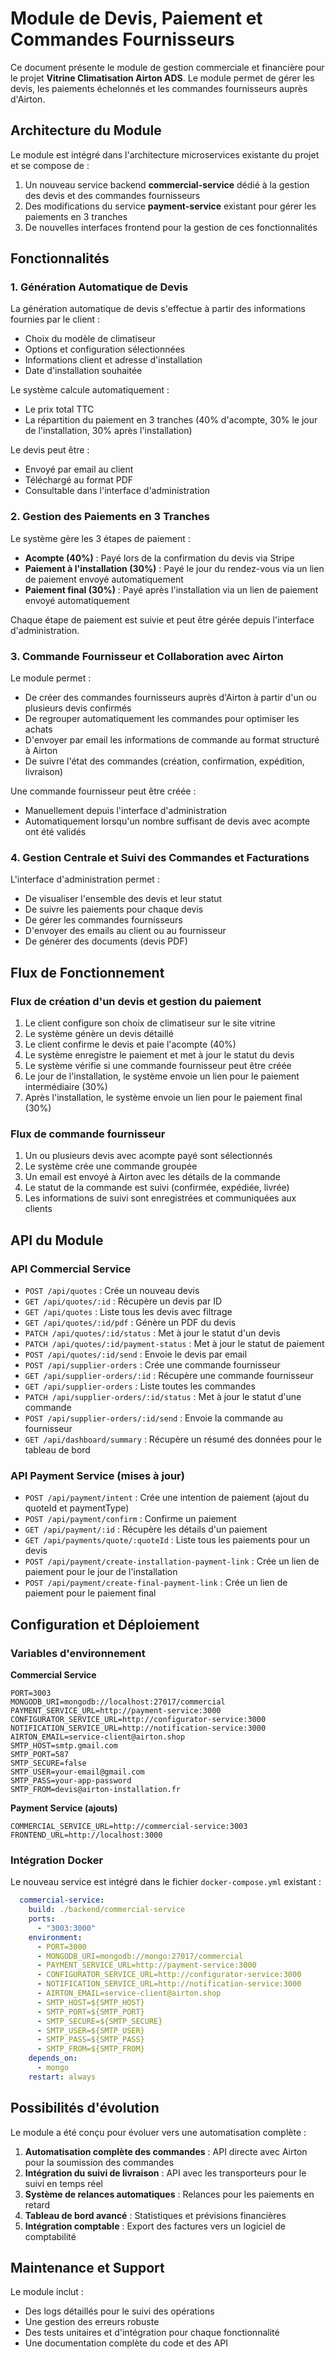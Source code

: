# Module de Devis, Paiement et Commandes Fournisseurs

Ce document présente le module de gestion commerciale et financière pour le projet **Vitrine Climatisation Airton ADS**. Le module permet de gérer les devis, les paiements échelonnés et les commandes fournisseurs auprès d'Airton.

## Architecture du Module

Le module est intégré dans l'architecture microservices existante du projet et se compose de :

1. Un nouveau service backend **commercial-service** dédié à la gestion des devis et des commandes fournisseurs
2. Des modifications du service **payment-service** existant pour gérer les paiements en 3 tranches
3. De nouvelles interfaces frontend pour la gestion de ces fonctionnalités

## Fonctionnalités

### 1. Génération Automatique de Devis

La génération automatique de devis s'effectue à partir des informations fournies par le client :

- Choix du modèle de climatiseur
- Options et configuration sélectionnées
- Informations client et adresse d'installation
- Date d'installation souhaitée

Le système calcule automatiquement :
- Le prix total TTC
- La répartition du paiement en 3 tranches (40% d'acompte, 30% le jour de l'installation, 30% après l'installation)

Le devis peut être :
- Envoyé par email au client
- Téléchargé au format PDF
- Consultable dans l'interface d'administration

### 2. Gestion des Paiements en 3 Tranches

Le système gère les 3 étapes de paiement :

- **Acompte (40%)** : Payé lors de la confirmation du devis via Stripe
- **Paiement à l'installation (30%)** : Payé le jour du rendez-vous via un lien de paiement envoyé automatiquement
- **Paiement final (30%)** : Payé après l'installation via un lien de paiement envoyé automatiquement

Chaque étape de paiement est suivie et peut être gérée depuis l'interface d'administration.

### 3. Commande Fournisseur et Collaboration avec Airton

Le module permet :

- De créer des commandes fournisseurs auprès d'Airton à partir d'un ou plusieurs devis confirmés
- De regrouper automatiquement les commandes pour optimiser les achats
- D'envoyer par email les informations de commande au format structuré à Airton
- De suivre l'état des commandes (création, confirmation, expédition, livraison)

Une commande fournisseur peut être créée :
- Manuellement depuis l'interface d'administration
- Automatiquement lorsqu'un nombre suffisant de devis avec acompte ont été validés

### 4. Gestion Centrale et Suivi des Commandes et Facturations

L'interface d'administration permet :

- De visualiser l'ensemble des devis et leur statut
- De suivre les paiements pour chaque devis
- De gérer les commandes fournisseurs
- D'envoyer des emails au client ou au fournisseur
- De générer des documents (devis PDF)

## Flux de Fonctionnement

### Flux de création d'un devis et gestion du paiement

1. Le client configure son choix de climatiseur sur le site vitrine
2. Le système génère un devis détaillé
3. Le client confirme le devis et paie l'acompte (40%)
4. Le système enregistre le paiement et met à jour le statut du devis
5. Le système vérifie si une commande fournisseur peut être créée
6. Le jour de l'installation, le système envoie un lien pour le paiement intermédiaire (30%)
7. Après l'installation, le système envoie un lien pour le paiement final (30%)

### Flux de commande fournisseur

1. Un ou plusieurs devis avec acompte payé sont sélectionnés
2. Le système crée une commande groupée
3. Un email est envoyé à Airton avec les détails de la commande
4. Le statut de la commande est suivi (confirmée, expédiée, livrée)
5. Les informations de suivi sont enregistrées et communiquées aux clients

## API du Module

### API Commercial Service

- `POST /api/quotes` : Crée un nouveau devis
- `GET /api/quotes/:id` : Récupère un devis par ID
- `GET /api/quotes` : Liste tous les devis avec filtrage
- `GET /api/quotes/:id/pdf` : Génère un PDF du devis
- `PATCH /api/quotes/:id/status` : Met à jour le statut d'un devis
- `PATCH /api/quotes/:id/payment-status` : Met à jour le statut de paiement
- `POST /api/quotes/:id/send` : Envoie le devis par email
- `POST /api/supplier-orders` : Crée une commande fournisseur
- `GET /api/supplier-orders/:id` : Récupère une commande fournisseur
- `GET /api/supplier-orders` : Liste toutes les commandes
- `PATCH /api/supplier-orders/:id/status` : Met à jour le statut d'une commande
- `POST /api/supplier-orders/:id/send` : Envoie la commande au fournisseur
- `GET /api/dashboard/summary` : Récupère un résumé des données pour le tableau de bord

### API Payment Service (mises à jour)

- `POST /api/payment/intent` : Crée une intention de paiement (ajout du quoteId et paymentType)
- `POST /api/payment/confirm` : Confirme un paiement
- `GET /api/payment/:id` : Récupère les détails d'un paiement
- `GET /api/payments/quote/:quoteId` : Liste tous les paiements pour un devis
- `POST /api/payment/create-installation-payment-link` : Crée un lien de paiement pour le jour de l'installation
- `POST /api/payment/create-final-payment-link` : Crée un lien de paiement pour le paiement final

## Configuration et Déploiement

### Variables d'environnement

**Commercial Service**
```
PORT=3003
MONGODB_URI=mongodb://localhost:27017/commercial
PAYMENT_SERVICE_URL=http://payment-service:3000
CONFIGURATOR_SERVICE_URL=http://configurator-service:3000
NOTIFICATION_SERVICE_URL=http://notification-service:3000
AIRTON_EMAIL=service-client@airton.shop
SMTP_HOST=smtp.gmail.com
SMTP_PORT=587
SMTP_SECURE=false
SMTP_USER=your-email@gmail.com
SMTP_PASS=your-app-password
SMTP_FROM=devis@airton-installation.fr
```

**Payment Service (ajouts)**
```
COMMERCIAL_SERVICE_URL=http://commercial-service:3003
FRONTEND_URL=http://localhost:3000
```

### Intégration Docker

Le nouveau service est intégré dans le fichier `docker-compose.yml` existant :

```yaml
  commercial-service:
    build: ./backend/commercial-service
    ports:
      - "3003:3000"
    environment:
      - PORT=3000
      - MONGODB_URI=mongodb://mongo:27017/commercial
      - PAYMENT_SERVICE_URL=http://payment-service:3000
      - CONFIGURATOR_SERVICE_URL=http://configurator-service:3000
      - NOTIFICATION_SERVICE_URL=http://notification-service:3000
      - AIRTON_EMAIL=service-client@airton.shop
      - SMTP_HOST=${SMTP_HOST}
      - SMTP_PORT=${SMTP_PORT}
      - SMTP_SECURE=${SMTP_SECURE}
      - SMTP_USER=${SMTP_USER}
      - SMTP_PASS=${SMTP_PASS}
      - SMTP_FROM=${SMTP_FROM}
    depends_on:
      - mongo
    restart: always
```

## Possibilités d'évolution

Le module a été conçu pour évoluer vers une automatisation complète :

1. **Automatisation complète des commandes** : API directe avec Airton pour la soumission des commandes
2. **Intégration du suivi de livraison** : API avec les transporteurs pour le suivi en temps réel
3. **Système de relances automatiques** : Relances pour les paiements en retard
4. **Tableau de bord avancé** : Statistiques et prévisions financières
5. **Intégration comptable** : Export des factures vers un logiciel de comptabilité

## Maintenance et Support

Le module inclut :

- Des logs détaillés pour le suivi des opérations
- Une gestion des erreurs robuste
- Des tests unitaires et d'intégration pour chaque fonctionnalité
- Une documentation complète du code et des API